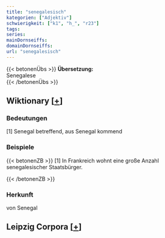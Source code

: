 ```yaml
---
title: "senegalesisch"
kategorien: ["Adjektiv"]
schwierigkeit: ["k1", "h_", "r23"]
tags:
series:
mainDornseiffs:
domainDornseiffs:
url: "senegalesisch"
---
```


{{< betonenÜbs >}}
**Übersetzung:**  
Senegalese  
{{< /betonenÜbs >}}

## Wiktionary [[+](https://de.wiktionary.org/wiki/senegalesisch)]

### Bedeutungen
[1] Senegal betreffend, aus Senegal kommend  

### Beispiele
{{< betonenZB >}}
[1] In Frankreich wohnt eine große Anzahl senegalesischer Staatsbürger.  

{{< /betonenZB >}}
### Herkunft
von Senegal  


## Leipzig Corpora [[+](https://corpora.uni-leipzig.de/en/res?word=senegalesisch&corpusId=deu_newscrawl-public_2018)]

